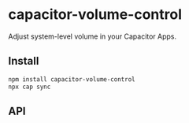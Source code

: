 # capacitor-volume-control

Adjust system-level volume in your Capacitor Apps.

## Install

```bash
npm install capacitor-volume-control
npx cap sync
```

## API

<docgen-index></docgen-index>

<docgen-api>
<!-- run docgen to generate docs from the source -->
<!-- More info: https://github.com/ionic-team/capacitor-docgen -->
</docgen-api>

